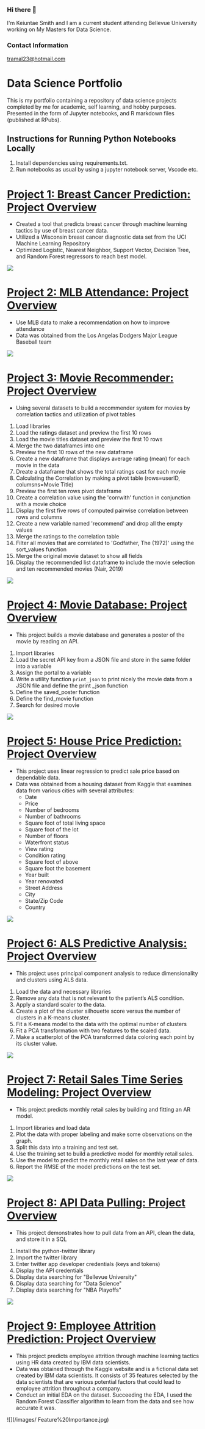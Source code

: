 ### Hi there 👋

I'm Keiuntae Smith and I am a current student attending Bellevue University working on My Masters for Data Science. 

### Contact Information
tramal23@hotmail.com

# Data Science Portfolio
This is my portfolio containing a repository of data science projects completed by me for academic, self learning, and hobby purposes. Presented in the form of Jupyter notebooks, and R markdown files (published at RPubs).

## Instructions for Running Python Notebooks Locally
1. Install dependencies using requirements.txt.
2. Run notebooks as usual by using a jupyter notebook server, Vscode etc.

# [Project 1: Breast Cancer Prediction: Project Overview](https://github.com/keiuntae/keiuntae.github.io/tree/main/Breast%20Cancer%20Prediction)
* Created a tool that predicts breast cancer through machine learning tactics by use of breast cancer data.
* Utilized a Wisconsin breast cancer diagnostic data set from the UCI Machine Learning Repository
* Optimized Logistic, Nearest Neighbor, Support Vector, Decision Tree, and Random Forest regressors to reach best model.

![](/images/Model%20Accuracies%20Plot.png)

# [Project 2: MLB Attendance: Project Overview](https://github.com/keiuntae/keiuntae.github.io/tree/main/MLB%20Attendance)
* Use MLB data to make a recommendation on how to improve attendance
* Data was obtained from the Los Angelas Dodgers Major League Baseball team

![](/images/MLB%20Correlation%20Heatmap.jpeg)

# [Project 3: Movie Recommender: Project Overview](https://github.com/keiuntae/keiuntae.github.io/tree/main/Movie%20Recommender)
* Using several datasets to build a recommender system for movies by correlation tactics and utilization of pivot tables
1.	Load libraries
2.	Load the ratings dataset and preview the first 10 rows
3.	Load the movie titles dataset and preview the first 10 rows
4.	Merge the two dataframes into one
5.	Preview the first 10 rows of the new dataframe
6.	Create a new dataframe that displays average rating (mean) for each movie in the data
7.	Dreate a dataframe that shows the total ratings cast for each movie
8.	Calculating the Correlation by making a pivot table (rows=userID, columsns=Movie Title)
9.	Preview the first ten rows pivot dataframe
10.	Create a correlation value using the 'corrwith' function in conjunction with a movie choice
11.	Display the first five rows of computed pairwise correlation between rows and columns
12.	Create a new variable named 'recommend' and drop all the empty values
13.	Merge the ratings to the correlation table
14.	Filter all movies that are correlated to 'Godfather, The (1972)' using the sort_values function
15.	Merge the original movie dataset to show all fields
16.	Display the recommended list dataframe to include the movie selection and ten recommended movies (Nair, 2019)

![](/images/movies.jpeg)

# [Project 4: Movie Database: Project Overview]( https://github.com/keiuntae/keiuntae.github.io/tree/main/Movie%20Database)

* This project builds a movie database and generates a poster of the movie by reading an API.
1.	Import libraries 
2.	Load the secret API key from a JSON file and store in the same folder into a variable
3.	Assign the portal to a variable
4.	Write a utility function `print_json` to print nicely the movie data from a JSON file and define the print _json function 
5.	Define the saved_poster function
6.	Define the find_movie function
7.	Search for desired movie

![]( Movie%20Database/Weeks%209%20%26%2010%5CPosters%5C/Weeks%209%20%26%2010%5CPosters%5CThe%20Godfather.jpg)

# [Project 5: House Price Prediction: Project Overview](https://github.com/keiuntae/keiuntae.github.io/tree/main/House%20Price%20Prediction)

* This project uses linear regression to predict sale price based on dependable data. 
* Data was obtained from a housing dataset from Kaggle that examines data from various cities with several attributes:
  *	Date
  *	Price
  *	Number of bedrooms
  *	Number of bathrooms	
  *	Square foot of total living space
  *	Square foot of the lot
  *	Number of floors
  *	Waterfront status
  *	View rating
  *	Condition rating
  *	Square foot of above
  *	Square foot the basement
  *	Year built
  *	Year renovated
  *	Street Address
  *	City
  *	State/Zip Code
  *	Country

![](/images/distplot.png)

# [Project 6: ALS Predictive Analysis: Project Overview]( https://github.com/keiuntae/keiuntae.github.io/tree/main/ALS%20Predictive%20Analysis)

* This project uses principal component analysis to reduce dimensionality and clusters using ALS data.
1.	Load the data and necessary libraries
2.	Remove any data that is not relevant to the patient’s ALS condition.
3.	Apply a standard scaler to the data.
4.	Create a plot of the cluster silhouette score versus the number of clusters in a K-means cluster.
5.	Fit a K-means model to the data with the optimal number of clusters 
6.	Fit a PCA transformation with two features to the scaled data.
7.	Make a scatterplot of the PCA transformed data coloring each point by its cluster value.

![](/images/PCA%20Cluster%20Scatterplot.png)

# [Project 7: Retail Sales Time Series Modeling: Project Overview]( https://github.com/keiuntae/keiuntae.github.io/tree/main/Retail%20Sales)

* This project predicts monthly retail sales by building and fitting an AR model.  
1.	Import libraries and load data
2.	Plot the data with proper labeling and make some observations on the graph.
3.	Split this data into a training and test set.
4.	Use the training set to build a predictive model for monthly retail sales.
5.	Use the model to predict the monthly retail sales on the last year of data.
6.	Report the RMSE of the model predictions on the test set.

![](/images/retail%20sales.png)

# [Project 8: API Data Pulling: Project Overview]( https://github.com/keiuntae/keiuntae.github.io/tree/main/API%20Data%20Pull)

* This project demonstrates how to pull data from an API, clean the data, and store it in a SQL
1.	Install the python-twitter library
2.	Import the twitter library
3.	Enter twitter app developer credentials (keys and tokens)
4.	Display the API credentials 
5.	Display data searching for "Bellevue University"
6.	Display data searching for "Data Science"
7.	Display data searching for "NBA Playoffs"


![](/images/twitter%20image.jpeg)

# [Project 9: Employee Attrition Prediction: Project Overview]( https://github.com/keiuntae/keiuntae.github.io/tree/main/Employee%20Attrition%20Prediction)

*	This project predicts employee attrition through machine learning tactics using HR data created by IBM data scientists.
*	Data was obtained through the Kaggle website and is a fictional data set created by IBM data scientists.  It consists of 35 features selected by the data scientists that are various potential factors that could lead to employee attrition throughout a company.
*	Conduct an initial EDA on the dataset. Succeeding the EDA, I used the Random Forest Classifier algorithm to learn from the data and see how accurate it was. 


![](/images/ Feature%20Importance.jpg)


